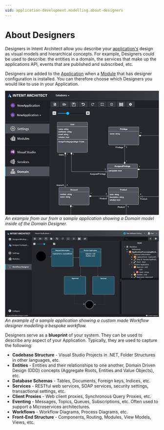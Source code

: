 ```yaml
---
uid: application-development.modelling.about-designers
---
```

# About Designers

Designers in Intent Architect allow you describe your [application's](xref:application-development.applications-and-solutions.about-applications) design as visual models and hierarchical concepts. For example, Designers could be used to describe: the entities in a domain, the services that make up the applications API, events that are published and subscribed, etc.

Designers are added to the [Application](xref:application-development.applications-and-solutions.about-applications) when a [Module](xref:application-development.applications-and-solutions.about-modules) that has designer configuration is installed. You can therefore choose which Designers you would like to use in your Application.

![Domain Designer](images/designers-domain.png)
_An example from our from a sample application showing a Domain model inside of the Domain Designer._

![Workflow Designer](images/designers-workflow.png)
_An example of a sample application showing a custom made Workflow designer modelling a bespoke workflow._

Designers serve as a **blueprint** of your system. They can be used to describe any aspect of your Application. Typically, they are used to capture the following:

- **Codebase Structure** - Visual Studio Projects in .NET, Folder Structures in other languages, etc.
- **Entities** - Entities and their relationships to one another, Domain Driven Design (DDD) concepts (Aggregate Roots, Entities and Value Objects), etc.
- **Database Schemas** - Tables, Documents, Foreign keys, Indices, etc.
- **Services** - RESTful web services, SOAP services, security settings, transactional settings, etc.
- **Client Proxies** - Web client proxies, Synchronous Query Proxies, etc.
- **Eventing** - Messages, Topics, Queues, Subscriptions, etc. Often used to support a Microservices architectures.
- **Workflows** - Workflow Diagrams, Process Diagrams, etc.
- **Front-End Structure** - Components, Routing, Modules, View Models, Views, etc.
